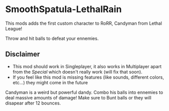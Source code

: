 # SmoothSpatula-LethalRain

This mods adds the first custom character to RoRR, Candyman from Lethal League!

Throw and hit balls to defeat your ennemies.


## Disclaimer

* This mod should work in Singleplayer, it also works in Multiplayer apart from the *Special* which doesn't really work (will fix that soon).
* If you feel like this mod is missing features (like sounds, different colors, etc...) they might come in the future



<y>Candyman<w> is a weird but powerful dandy. Combo his <y>balls<w> into ennemies to deal massive amounts of damage! Make sure to <y>Bunt<w> balls or they will disapear after <y>12 bounces<w>.
